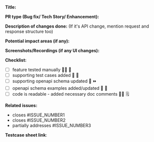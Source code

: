 **Title:**

**PR type (Bug fix/ Tech Story/ Enhancement):**

**Description of changes done:** (If it's API change, mention request and response structure too)

**Potential impact areas (if any):**

**Screenshots/Recordings (if any UI changes):**

**Checklist:**
- [ ] feature tested manually 👨‍🔬 🧪
- [ ] supporting test cases added 🚀 💼
- [ ] supporting openapi schema updated 📘 ⏩
- [ ] openapi schema examples added/updated 🔄 🧐
- [ ] code is readable - added necessary doc comments 👨‍🏭 🗒️

**Related issues:**

- closes #ISSUE_NUMBER1
- closes #ISSUE_NUMBER2
- partially addresses #ISSUE_NUMBER3

**Testcase sheet link**:
